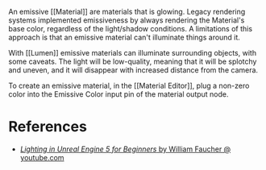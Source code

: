An emissive [[Material]] are materials that is glowing.
Legacy rendering systems implemented emissiveness by always rendering the Material's base color, regardless of the light/shadow conditions.
A limitations of this approach is that an emissive material can't illuminate things around it.

With [[Lumen]] emissive materials can illuminate surrounding objects, with some caveats.
The light will be low-quality, meaning that it will be splotchy and uneven, and it will disappear with increased distance from the camera.

To create an emissive material, in the [[Material Editor]], plug a non-zero color into the Emissive Color input pin of the material output node.

# References
- [_Lighting in Unreal Engine 5 for Beginners_ by William Faucher @ youtube.com](https://youtu.be/fSbBsXbjxPo?t=1394)

